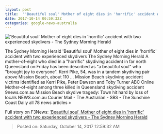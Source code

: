 ```yaml
---
layout: post
title:  "'Beautiful soul' Mother of eight dies in 'horrific' accident with two experienced skydivers - The Sydney Morning Herald"
date: 2017-10-14 00:59:32Z
categories: google-news-australia
---
```


!['Beautiful soul' Mother of eight dies in 'horrific' accident with two experienced skydivers - The Sydney Morning Herald](http://www.smh.com.au/content/dam/images/g/z/0/w/x/y/image.related.articleLeadwide.620x349.p4ywgq.png/1507946261348.jpg)

The Sydney Morning Herald 'Beautiful soul' Mother of eight dies in 'horrific' accident with two experienced skydivers The Sydney Morning Herald A mother-of-eight who died in a "horrific" skydiving accident in far north Queensland on Friday has been described as "a beautiful soul" who "brought joy to everyone". Kerri Pike, 54, was in a tandem skydiving pair above Mission Beach, about 110 ... Mission Beach skydiving accident victims identified as Kerri Pike, Peter Dawson and Toby Turner ABC Online Mother-of-eight among three killed in Queensland skydiving accident 9news.com.au Mission Beach skydive tragedy: Town hit hard by loss of locals NEWS.com.au Courier Mail - The Australian - SBS - The Sunshine Coast Daily all 78 news articles »


Full story on F3News: ['Beautiful soul' Mother of eight dies in 'horrific' accident with two experienced skydivers - The Sydney Morning Herald](http://www.f3nws.com/n/3AmKZ)

> Posted on: Saturday, October 14, 2017 12:59:32 AM
